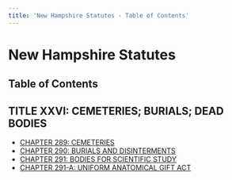 ```yaml
---
title: 'New Hampshire Statutes - Table of Contents'
---
```


New Hampshire Statutes
======================

Table of Contents
-----------------

TITLE XXVI: CEMETERIES; BURIALS; DEAD BODIES
--------------------------------------------

-   [CHAPTER 289: CEMETERIES](289.html)
-   [CHAPTER 290: BURIALS AND DISINTERMENTS](290.html)
-   [CHAPTER 291: BODIES FOR SCIENTIFIC STUDY](291.html)
-   [CHAPTER 291-A: UNIFORM ANATOMICAL GIFT ACT](291-A.html)
